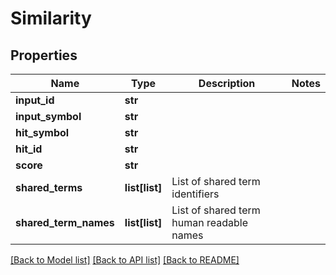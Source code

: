 # Similarity

## Properties
Name | Type | Description | Notes
------------ | ------------- | ------------- | -------------
**input_id** | **str** |  | 
**input_symbol** | **str** |  | 
**hit_symbol** | **str** |  | 
**hit_id** | **str** |  | 
**score** | **str** |  | 
**shared_terms** | **list[list]** | List of shared term identifiers  | 
**shared_term_names** | **list[list]** | List of shared term human readable names  | 

[[Back to Model list]](../README.md#documentation-for-models) [[Back to API list]](../README.md#documentation-for-api-endpoints) [[Back to README]](../README.md)


